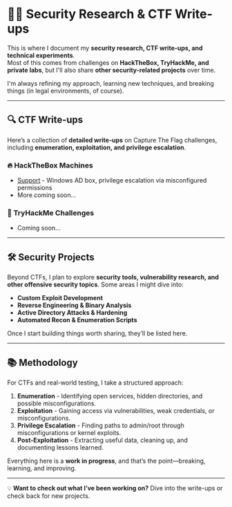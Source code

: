 # 🏴‍☠️ Security Research & CTF Write-ups

This is where I document my **security research, CTF write-ups, and technical experiments**.  
Most of this comes from challenges on **HackTheBox, TryHackMe, and private labs**, but I'll also share **other security-related projects** over time.  

I'm always refining my approach, learning new techniques, and breaking things (in legal environments, of course).

---

## 🔍 CTF Write-ups

Here’s a collection of **detailed write-ups** on Capture The Flag challenges, including **enumeration, exploitation, and privilege escalation**.

### 🔥 HackTheBox Machines

- [Support](reports/hackthebox/support/) - Windows AD box, privilege escalation via misconfigured permissions
- More coming soon...

### 🎯 TryHackMe Challenges

- Coming soon...

---

## 🛠 Security Projects

Beyond CTFs, I plan to explore **security tools, vulnerability research, and other offensive security topics**. Some areas I might dive into:

- **Custom Exploit Development**
- **Reverse Engineering & Binary Analysis**
- **Active Directory Attacks & Hardening**
- **Automated Recon & Enumeration Scripts**

Once I start building things worth sharing, they’ll be listed here.

---

## 📚 Methodology

For CTFs and real-world testing, I take a structured approach:

1. **Enumeration** - Identifying open services, hidden directories, and possible misconfigurations.  
2. **Exploitation** - Gaining access via vulnerabilities, weak credentials, or misconfigurations.  
3. **Privilege Escalation** - Finding paths to admin/root through misconfigurations or kernel exploits.  
4. **Post-Exploitation** - Extracting useful data, cleaning up, and documenting lessons learned.

Everything here is a **work in progress**, and that’s the point—breaking, learning, and improving.

---

💡 **Want to check out what I’ve been working on?** Dive into the write-ups or check back for new projects.
